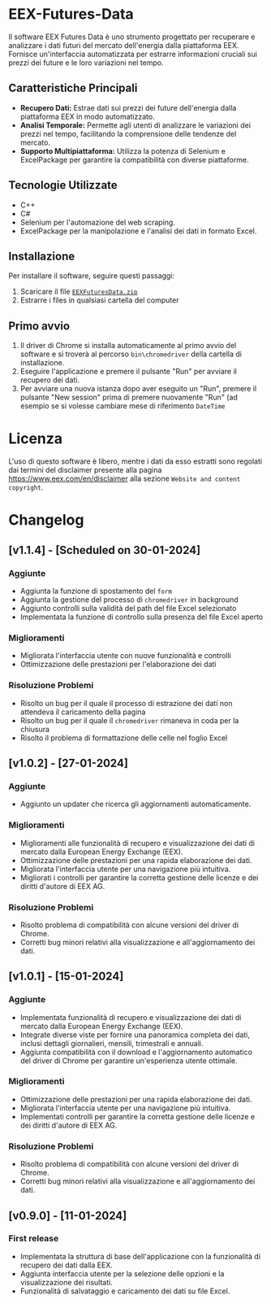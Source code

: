 # EEX-Futures-Data
Il software EEX Futures Data è uno strumento progettato per recuperare e analizzare i dati futuri del mercato dell'energia dalla piattaforma EEX. Fornisce un'interfaccia automatizzata per estrarre informazioni cruciali sui prezzi dei future e le loro variazioni nel tempo.

## Caratteristiche Principali
- **Recupero Dati:** Estrae dati sui prezzi dei future dell'energia dalla piattaforma EEX in modo automatizzato.
- **Analisi Temporale:** Permette agli utenti di analizzare le variazioni dei prezzi nel tempo, facilitando la comprensione delle tendenze del mercato.
- **Supporto Multipiattaforma:** Utilizza la potenza di Selenium e ExcelPackage per garantire la compatibilità con diverse piattaforme.

## Tecnologie Utilizzate
- C++
- C#
- Selenium per l'automazione del web scraping.
- ExcelPackage per la manipolazione e l'analisi dei dati in formato Excel.

## Installazione
Per installare il software, seguire questi passaggi:
1. Scaricare il file [`EEXFuturesData.zip`](https://github.com/JimmyWoah/EEX-Futures-Data/raw/UpdatesVersion/EEXFuturesData.zip)
2. Estrarre i files in qualsiasi cartella del computer

## Primo avvio
1. Il driver di Chrome si installa automaticamente al primo avvio del software e si troverà al percorso `bin\chromedriver` della cartella di installazione.
3. Eseguire l'applicazione e premere il pulsante "Run" per avviare il recupero dei dati.
4. Per avviare una nuova istanza dopo aver eseguito un "Run", premere il pulsante "New session" prima di premere nuovamente "Run" (ad esempio se si volesse cambiare mese di riferimento `DateTime`

# Licenza
L'uso di questo software è libero, mentre i dati da esso estratti sono regolati dai termini del disclaimer presente alla pagina https://www.eex.com/en/disclaimer alla sezione `Website and content copyright`.

# Changelog

## [v1.1.4] - [Scheduled on 30-01-2024]

### Aggiunte
- Aggiunta la funzione di spostamento del `form`
- Aggiunta la gestione del processo di `chromedriver` in background
- Aggiunto controlli sulla validità del path del file Excel selezionato
- Implementata la funzione di controllo sulla presenza del file Excel aperto

### Miglioramenti
- Migliorata l'interfaccia utente con nuove funzionalità e controlli
- Ottimizzazione delle prestazioni per l'elaborazione dei dati

### Risoluzione Problemi
- Risolto un bug per il quale il processo di estrazione dei dati non attendeva il caricamento della pagina
- Risolto un bug per il quale il `chromedriver` rimaneva in coda per la chiusura
- Risolto il problema di formattazione delle celle nel foglio Excel

## [v1.0.2] - [27-01-2024]

### Aggiunte
- Aggiunto un updater che ricerca gli aggiornamenti automaticamente.

### Miglioramenti
- Miglioramenti alle funzionalità di recupero e visualizzazione dei dati di mercato dalla European Energy Exchange (EEX).
- Ottimizzazione delle prestazioni per una rapida elaborazione dei dati.
- Migliorata l'interfaccia utente per una navigazione più intuitiva.
- Migliorati i controlli per garantire la corretta gestione delle licenze e dei diritti d'autore di EEX AG.

### Risoluzione Problemi
- Risolto problema di compatibilità con alcune versioni del driver di Chrome.
- Corretti bug minori relativi alla visualizzazione e all'aggiornamento dei dati.

## [v1.0.1] - [15-01-2024]

### Aggiunte
- Implementata funzionalità di recupero e visualizzazione dei dati di mercato dalla European Energy Exchange (EEX).
- Integrate diverse viste per fornire una panoramica completa dei dati, inclusi dettagli giornalieri, mensili, trimestrali e annuali.
- Aggiunta compatibilità con il download e l'aggiornamento automatico del driver di Chrome per garantire un'esperienza utente ottimale.

### Miglioramenti
- Ottimizzazione delle prestazioni per una rapida elaborazione dei dati.
- Migliorata l'interfaccia utente per una navigazione più intuitiva.
- Implementati controlli per garantire la corretta gestione delle licenze e dei diritti d'autore di EEX AG.

### Risoluzione Problemi
- Risolto problema di compatibilità con alcune versioni del driver di Chrome.
- Corretti bug minori relativi alla visualizzazione e all'aggiornamento dei dati.

## [v0.9.0] - [11-01-2024]

### First release
- Implementata la struttura di base dell'applicazione con la funzionalità di recupero dei dati dalla EEX.
- Aggiunta interfaccia utente per la selezione delle opzioni e la visualizzazione dei risultati.
- Funzionalità di salvataggio e caricamento dei dati su file Excel.




